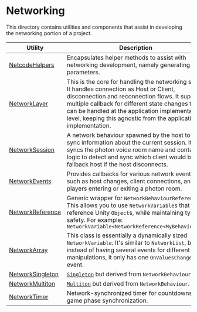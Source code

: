 # Networking

This directory contains utilities and components that assist in developing the networking portion of a project.

|Utility|Description|
|-|-|
|[NetcodeHelpers](./NetcodeHelpers.cs)|Encapsulates helper methods to assist with networking development, namely generating RPC parameters.|
|[NetworkLayer](./NetworkLayer.cs)|This is the core for handling the networking state. It handles connection as Host or Client, disconnection and reconnection flows. It supplies multiple callback for different state changes that can be handled at the application implementation level, keeping this agnostic from the application implementation.|
|[NetworkSession](./NetworkSession.cs)|A network behaviour spawned by the host to sync information about the current session. It syncs the photon voice room name and contains logic to detect and sync which client would be the fallback host if the host disconnects.|
|[NetworkEvents](./NetworkEvents.cs)|Provides callbacks for various network events, such as host changes, client connections, and players entering or exiting a photon room.|
|[NetworkReference](./NetworkReference.cs)|Generic wrapper for `NetworkBehaviourReference`. This allows you to use `NetworkVariable`s that reference Unity `Object`s, while maintaining type-safety. For example: `NetworkVariable<NetworkReference<MyBehaviour>>`|
|[NetworkArray](./NetworkArray.cs)|This class is essentially a dynamically sized `NetworkVariable`. It's similar to `NetworkList`, but instead of having several events for different list manipulations, it only has one `OnValuesChanged` event.|
|[NetworkSingleton](./NetworkSingleton.cs)|[`Singleton`](../../com.meta.utilities/Singleton.cs) but derived from `NetworkBehaviour`.|
|[NetworkMultiton](./NetworkMultiton.cs)|[`Multiton`](../../com.meta.utilities/Multiton.cs) but derived from `NetworkBehaviour`.|
|[NetworkTimer](./NetworkTimer.cs)|Network-synchronized timer for countdowns and game phase synchronization.|
